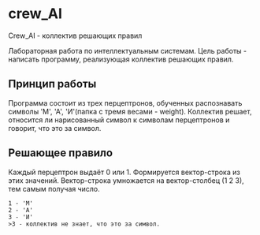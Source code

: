 # crew_AI
Crew_AI - коллектив решающих правил

Лабораторная работа по интеллектуальным системам. 
Цель работы - написать программу, реализующая коллектив решающих правил. 


## Принцип работы 
Программа состоит из трех перцептронов, обученных распознавать символы 'М', 'А', 'И'(папка с тремя весами  - weight).
Коллектив решает, относится ли нарисованный символ к символам перцептронов и говорит, что это за символ. 

## Решающее правило
Каждый перцептрон выдаёт 0 или 1. Формируется вектор-строка из этих значений. Вектор-строка умножается 
на вектор-столбец (1 2 3), тем самым получая число. 
````````
1 - 'М'
2 - 'А'
3 - 'И'
>3 - коллектив не знает, что это за символ.
`````````

